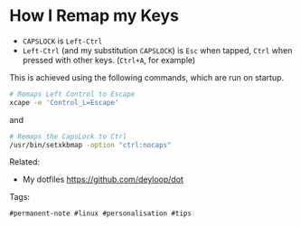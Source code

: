 # How I Remap my Keys

* `CAPSLOCK` is `Left-Ctrl`
* `Left-Ctrl` (and my substitution `CAPSLOCK`) is `Esc` when tapped, `Ctrl`
  when pressed with other keys. (`Ctrl+A`, for example)

This is achieved using the following commands, which are run on startup.

```sh
# Remaps Left Control to Escape
xcape -e 'Control_L=Escape'
```

and

```sh
# Remaps the CapsLock to Ctrl
/usr/bin/setxkbmap -option "ctrl:nocaps"
```

Related:

* My dotfiles <https://github.com/deyloop/dot>

Tags:

    #permanent-note #linux #personalisation #tips

